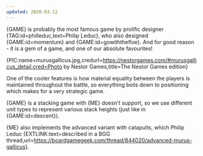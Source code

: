 ```yaml
---
updated: 2020-03-12
---
```


{GAME} is probably the most famous game by prolific designer {TAG:id=philleduc,text=Philip Leduc}, who also designed {GAME:id=momentum} and {GAME:id=gowiththefloe}. And for good reason - it is a gem of a game, and one of our absolute favourites!

{PIC:name=murusgallicus.jpg,credurl=https://nestorgames.com/#murusgallicus_detail,cred=Photo by Nestor Games,title=The Nestor Games edition}

One of the cooler features is how material equality between the players is maintained throughout the battle, so everything boils down to positioning which makes for a very strategic game.

{GAME} is a stacking game with {ME} doesn't support, so we use different unit types to represent various stack heights (just like in {GAME:id=descent}).

{ME} also implements the advanced variant with catapults, which Philip Leduc {EXTLINK:text=described in a BGG thread,url=https://boardgamegeek.com/thread/844020/advanced-murus-gallicus}.
